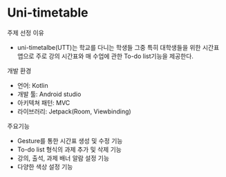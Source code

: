 # Uni-timetable
주제 선정 이유
  - uni-timetalbe(UTT)는 학교를 다니는 학생들 그중 특히 대학생들을 위한 시간표 앱으로
    주로 강의 시간표와 매 수업에 관한 To-do list기능을 제공한다.
    
개발 환경
  - 언어: Kotlin
  - 개발 툴: Android studio
  - 아키텍쳐 패턴: MVC
  - 라이브러리: Jetpack(Room, Viewbinding)

주요기능
  - Gesture를 통한 시간표 생성 및 수정 기능
  - To-do list 형식의 과제 추가 및 삭제 기능
  - 강의, 출석, 과제 배너 알람 설정 기능
  - 다양한 색상 설정 기능
